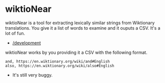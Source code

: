 # wiktioNear
wiktioNear is a tool for extracting lexically similar strings from Wiktionary translations.  You give it a list of words to examine and it ouputs a CSV.  It's a lot of fun.

* [/development](/development.md)

wiktioNear works by you providing it a CSV with the following format.

```
and, https://en.wiktionary.org/wiki/and#English
also, https://en.wiktionary.org/wiki/also#English
```

* It's still very buggy.